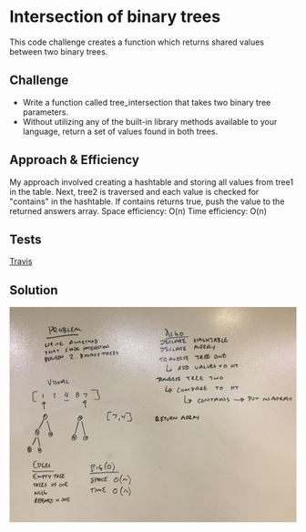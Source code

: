 # Intersection of binary trees
This code challenge creates a function which returns shared values between two binary trees.

## Challenge
- Write a function called tree_intersection that takes two binary tree parameters.
- Without utilizing any of the built-in library methods available to your language, return a set of values found in both trees.
## Approach & Efficiency
My approach involved creating a hashtable and storing all values from tree1 in the table. Next, tree2 is traversed and each value is checked for "contains" in the hashtable. If contains returns true, push the value to the returned answers array.
Space efficiency: O(n)
Time efficiency: O(n)

## Tests
[Travis](https://www.travis-ci.com/cory0s/data-structures-and-algorithms/builds/110189600)

## Solution
![alt](https://github.com/cory0s/data-structures-and-algorithms/blob/master/assets/tree-intersection.JPG)
